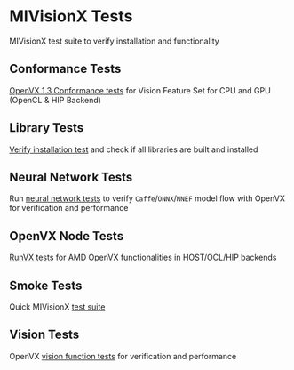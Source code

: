 # MIVisionX Tests

MIVisionX test suite to verify installation and functionality

## Conformance Tests

[OpenVX 1.3 Conformance tests](conformance_tests) for Vision Feature Set for CPU and GPU (OpenCL & HIP Backend)

## Library Tests

[Verify installation test](library_tests) and check if all libraries are built and installed

## Neural Network Tests

Run [neural network tests](neural_network_tests) to verify `Caffe`/`ONNX`/`NNEF` model flow with OpenVX for verification and performance

## OpenVX Node Tests

[RunVX tests](openvx_node_tests) for AMD OpenVX functionalities in HOST/OCL/HIP backends

## Smoke Tests

Quick MIVisionX [test suite](smoke_tests)

## Vision Tests

OpenVX [vision function tests](vision_tests) for verification and performance
